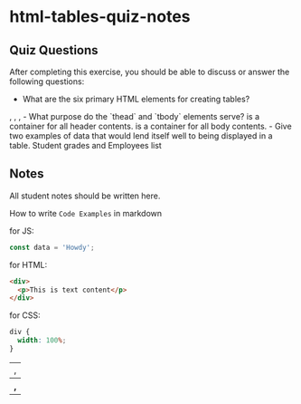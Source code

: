 # html-tables-quiz-notes

## Quiz Questions

After completing this exercise, you should be able to discuss or answer the following questions:

- What are the six primary HTML elements for creating tables?
<table>, <td>, <tr>, <th>, <thead>, <tbody>
- What purpose do the `thead` and `tbody` elements serve?
<thead> is a container for all header contents. <tbody> is a container for all body contents.
- Give two examples of data that would lend itself well to being displayed in a table.
  Student grades and Employees list

## Notes

All student notes should be written here.

How to write `Code Examples` in markdown

for JS:

```javascript
const data = 'Howdy';
```

for HTML:

```html
<div>
  <p>This is text content</p>
</div>
```

for CSS:

```css
div {
  width: 100%;
}
```
